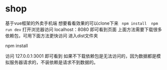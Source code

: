 # shop
基于vue框架的外卖手机端
想要看看效果的可以clone下来
 ` 
    npm install 
    npm run dev
 `
打开浏览器访问 localhost：8080 即可看到页面
上面方法需要下载很多依赖包，可用下面方法更快访问
进入dist文件夹

   npm install

访问 127.0.0.1:3001 即可看到
如果不下载依赖包是无法访问的，因为数据都是模拟服务器请求的，不装依赖是请求不到数据的。
